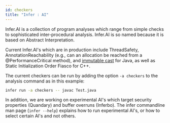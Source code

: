 ```yaml
---
id: checkers
title: "Infer : AI"
---
```


Infer.AI is a collection of program analyses which range from simple checks to
sophisticated inter-procedural analysis. Infer.AI is so named because it is
based on Abstract Interpretation.

Current Infer.AI's which are in production include ThreadSafety,
AnnotationReachability (e.g., can an allocation be reached from a
@PerformanceCritical method), and
[immutable cast](checkers-bug-types#CHECKERS_IMMUTABLE_CAST) for Java, as well
as Static Initialization Order Fiasco for C++.

The current checkers can be run by adding the option `-a checkers` to the
analysis command as in this example:

```bash
infer run -a checkers -- javac Test.java
```

In addition, we are working on experimental AI's which target security
properties (Quandary) and buffer overruns (Inferbo). The infer commandline man
page (`infer --help`) explains how to run experimental AI's, or how to select
certain AI's and not others.

